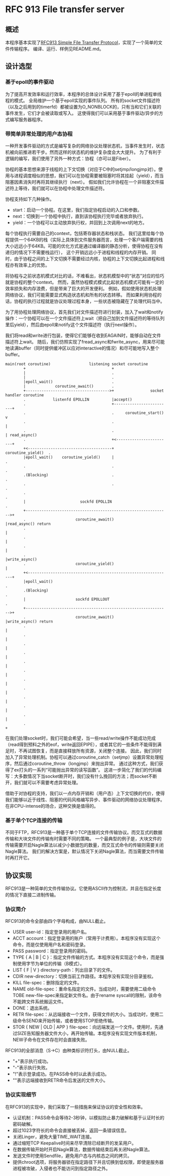 RFC 913 File transfer server
========

概述
--------

本程序基本实现了[RFC913 Simple File Transfer Protocol](https://tools.ietf.org/html/rfc913)，实现了一个简单的文件传输程序。
编译、运行、样例见README.md。

设计选型
--------

### 基于epoll的事件驱动

为了提高开发效率和运行效率，本程序的总体设计采用了基于epoll的单进程单线程的模式。
全局维护一个基于epoll实现的事件队列。
所有的socket文件描述符（以及之后用到的timerfd）都被设置为O_NONBLOCK的，只有当和它们关联的事件发生，它们才会被读取或写入。
这使得我们可以采用基于事件驱动/异步的方式编写服务器程序。

### 带简单异常处理的用户态协程

一种开发事件驱动的方式是编写复杂的网络协议处理状态机，当事件发生时，状态机被向前推进若干步。然而这样的状态机的维护复杂度会大大提升。
为了有利于逻辑的编写，我们使用了另外一种方式：协程（亦可以是Fiber）。

协程的基本思想来源于线程的上下文切换（对应于C中的setjmp/longjmp对）。使用与进程调度相似的思想，我们可以在协程需要被阻塞时将其挂起（yield），而当阻塞因素消失时再将其继续执行（next）。
假如我们允许协程在一个非阻塞文件描述符上等待，我们就可以在协程中处理文件描述符。

协程支持如下几种操作。

- start：启动一个协程。在这里，我们指定协程启动的入口和参数。
- next：切换到一个协程中执行，直到该协程执行完毕或者放弃执行。
- yield：一个协程可以主动放弃执行权，并回到上次调用next的地方。

每个协程执行需要自己的context，包括寄存器状态和栈状态。
我们这里给每个协程提供一个64KB的栈（实际上具体到文件服务器而言，处理一个客户端需要的栈大小远远小于64KB。可能的优化方式是通过编译器的静态分析，使得协程在没有递归的情况下不需要栈运行），
这个开销远远小于进程和线程的内存开销。
同时，由于协程之间的上下文切换不需要经过内核，协程的上下文切换比起进程和线程亦有效率上的优势。

将协程与之前状态机模式对比的话，不难看出，状态机模型中的“状态”对应的恰巧就是协程的整个context。
然而，虽然协程模式模式比起状态机模式可能有一定的效率损失和内存浪费，但是带来了巨大的开发便利。
例如，假如使用状态机处理网络协议，我们可能需要显式构造状态机和所有的状态转移。
而如果利用协程的话，协程的执行过程就是协议处理过程本身，一些状态被隐藏在了处理代码当中。

为了用协程处理网络协议，首先我们对文件描述符进行封装，加入了wait和notify操作：一个协程可以在一个文件描述符上wait（把自己加到文件描述符的等待队列里后yield），然后由epoll来notify这个文件描述符（执行next操作）。

我们将read和write进行包装，使得它们能够在收到EAGAIN时，能够自动在文件描述符上wait。
随后，我们仿照实现了fread_async和fwrite_async，用来尽可能地读满buffer（同时提供缓冲区以应对interactive的情况）和尽可能地写入整个buffer。

```
main(root coroutine)                 listening socket coroutine
        +                                      +
        |                                      .
        |                                      .
        |epoll_wait()                          .
        |             coroutine_await()        .
        +------------------------------------->+                socket handler coroutine
        .            listenfd EPOLLIN          |accept()
        .                                      +-------------------------+
        .                                      .     coroutine_start()   v
        .                                      .                         |
        .                                      .                         | read_async()
        .                                      +<------------------------+
        +<-------------------------------------+      coroutine_yield()  .
        |epoll_wait()    coroutine_yield()     |                         .
        .                                      .                         .
        .(Blocking)                            .                         .
        .                                      .                         .
        .                                                                .
        |                        sockfd EPOLLIN                          .
        +--------------------------------------------------------------->+
        .                      coroutine_await()                         |read_async() return
        .                                                                |
        .                                                                |
        .                                                                |
        .                                                                |write_async()
        .                      coroutine_yield()                         |
        +<---------------------------------------------------------------+
        |epoll_wait()                                                    .
        .(Blocking)                                                      .
        |                      sockfd EPOLLOUT                           .
        +--------------------------------------------------------------->+
        .                      coroutine_await()                         |write_async() return
        .                                                                |
        .                                                                |
        .                                                                |
        .                                                                |
        .                                                                |
        .                                                                |
        .                                                                |
        .                                                                |
        .                                                                |
        .                                                                |
        .                                                                |
        .                                                                +

```



在我们处理socket时，我们可能会希望，当一些read/write操作不能成功完成（read得到预料之外的eof，write返回EPIPE），或者其它的一些条件不能得到满足时，不再试图恢复，而是直接释放所有资源，关闭整个连接。
因此，我们同时加入了异常处理机制。协程可以通过coroutine_catch（setjmp）设置异常处理程序，然后通过coroutine_throw（longjmp）来抛出异常。
通过这种方式，我们获得了ex打头的一系列“可能抛出异常的读写函数”。
这进一步简化了我们的代码编写：大多数情况下当socket断开时，我们没有什么挽回的方法；而socket不断开，我们就可以不需要考虑异常处理。

借助于对协程的支持，我们以一点内存开销和（用户态）上下文切换的代价，使得我们能够以近于线性、阻塞的代码风格编写异步、事件驱动的网络协议处理程序。
在非CPU-intense的场合，这种交换是值得的。

### 基于单个TCP连接的传输

不同于FTP，RFC913是一种基于单个TCP连接的文件传输协议。而交互式的数据传输和大块文件的传输有时需要不同的策略。
一个最典型的例子是，大块文件的传输需要开启Nagle算法以减少小数据包的数量，而交互式命令的传输则需要关闭Nagle算法。
我们的解决方案是，默认情况下关闭Nagle算法，而当需要文件传输时再打开它。


协议实现
--------

RFC913是一种简单的文件传输协议。它使用ASCII作为控制流，并且在指定长度的情况下直接二进制传输。

### 协议简介

RFC913的命令全部由四个字母构成，由NULL截止。

- USER user-id：指定登录用的用户名。
- ACCT account：指定登录用的账户（常用于计费用）。本程序没有实现这个命令，而是仅使用用户名和密码登录。
- PASS password：指定登录用的密码。
- TYPE { A | B | C }：指定文件传输的方式。本程序没有实现这个命令，而是强制使用字节为单位的传输（B模式）。
- LIST { F | V } directory-path：列出目录下的文件。
- CDIR new-directory：切换当前工作路径。本程序没有实现分目录鉴权。
- KILL file-spec：删除指定的文件。
- NAME old-file-spec：重命名指定的文件。当成功时，需要使用二级命令TOBE new-file-spec来指定新文件名。由于rename syscall的限制，该命令不能跨文件系统搬运文件。
- DONE：退出系统。
- RETR file-spec：从远端接收一个文件，获得文件的大小。当成功时，使用二级命令SEND来开始传输，或者使用STOP拒绝传输。
- STOR { NEW | OLD | APP } file-spec：向远端发送一个文件。使用时，先通过SIZE告知服务器文件大小，再开始传输。本程序没有实现文件版本机制，NEW子命令在文件存在时会直接失败。

RFC913的全部消息（S->C）由种类标识符打头，由NULL截止。
- "+"表示执行成功。
- "-"表示执行失败。
- "!"表示登录成功。在PASS命令时以此表示成功。
- "<space>"表示远端接收到RETR命令后发送的文件大小。

### 协议实现细节

在RFC913的实现中，我们采取了一些措施来保证协议的安全性和效率。

- 认证机制：PASS命令会等待2-3秒钟，以模拟防止暴力破解和基于认证时长的密码破解。
- 超过1023字符长的命令会直接被丢掉，返回一条错误信息。
- 关闭Linger，避免大量TIME_WAIT连接。
- 通过缩短TCP Keepalive时间来尽早清除已经断开的发呆用户。
- 在数据传输开始时开启Nagle算法，数据传输结束后再关闭Nagle算法。
- 发送文件时使用Sendfile，避免用户态与内核态之间的拷贝。
- 提供chroot选项，将服务器锁在指定路径下并且切换到低权限，即使是服务器进程被攻破，入侵者也不能访问到指定路径之外。
